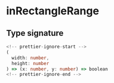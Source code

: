 # inRectangleRange

## Type signature

```typescript
<!-- prettier-ignore-start -->
(
  width: number,
  height: number
) => (x: number, y: number) => boolean
<!-- prettier-ignore-end -->
```
